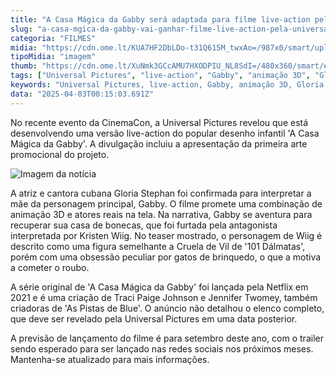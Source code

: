 ```yaml
---
title: "A Casa Mágica da Gabby será adaptada para filme live-action pela Universal Pictures"
slug: "a-casa-mgica-da-gabby-vai-ganhar-filme-live-action-pela-universal-pictures"
categoria: "FILMES"
midia: "https://cdn.ome.lt/KUA7HF2DbLDo-t31Q615M_twxAo=/987x0/smart/uploads/conteudo/fotos/OMELETE_CAPA_-_2025-04-02T203203.180.png"
tipoMidia: "imagem"
thumb: "https://cdn.ome.lt/XuNmk3GCcAMU7HXODPIU_NL8SdI=/480x360/smart/extras/conteudos/omelete_THUMB_-_2025-04-02T203151.363.png"
tags: ["Universal Pictures", "live-action", "Gabby", "animação 3D", "Gloria Stephan", "Kristen Wiig", "CinemaCon", "filme infantil"]
keywords: "Universal Pictures, live-action, Gabby, animação 3D, Gloria Stephan, Kristen Wiig, CinemaCon, filme infantil"
data: "2025-04-03T00:15:03.691Z"
---
```


No recente evento da CinemaCon, a Universal Pictures revelou que está desenvolvendo uma versão live-action do popular desenho infantil 'A Casa Mágica da Gabby'. A divulgação incluiu a apresentação da primeira arte promocional do projeto.

![Imagem da notícia](https://cdn.ome.lt/39ylhwl0G0-hjZ0QpsH86cpgvPg=/fit-in/837x500/smart/uploads/conteudo/fotos/image_10_R3BzPKE.png)

A atriz e cantora cubana Gloria Stephan foi confirmada para interpretar a mãe da personagem principal, Gabby. O filme promete uma combinação de animação 3D e atores reais na tela. Na narrativa, Gabby se aventura para recuperar sua casa de bonecas, que foi furtada pela antagonista interpretada por Kristen Wiig. No teaser mostrado, o personagem de Wiig é descrito como uma figura semelhante a Cruela de Vil de '101 Dálmatas', porém com uma obsessão peculiar por gatos de brinquedo, o que a motiva a cometer o roubo.

A série original de 'A Casa Mágica da Gabby' foi lançada pela Netflix em 2021 e é uma criação de Traci Paige Johnson e Jennifer Twomey, também criadoras de 'As Pistas de Blue'. O anúncio não detalhou o elenco completo, que deve ser revelado pela Universal Pictures em uma data posterior.

A previsão de lançamento do filme é para setembro deste ano, com o trailer sendo esperado para ser lançado nas redes sociais nos próximos meses. Mantenha-se atualizado para mais informações.